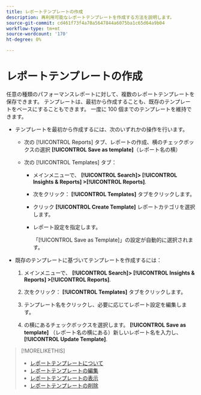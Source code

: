 ```yaml
---
title: レポートテンプレートの作成
description: 再利用可能なレポートテンプレートを作成する方法を説明します。
source-git-commit: cd461f73f4a70a5647844a6075ba1c65d64a9b04
workflow-type: tm+mt
source-wordcount: '170'
ht-degree: 0%

---
```


# レポートテンプレートの作成

任意の種類のパフォーマンスレポートに対して、複数のレポートテンプレートを保存できます。 テンプレートは、最初から作成することも、既存のテンプレートをベースにすることもできます。 一度に 100 個までのテンプレートを維持できます。

* テンプレートを最初から作成するには、次のいずれかの操作を行います。

   * 次の [!UICONTROL Reports] タブ、レポートの作成、横のチェックボックスの選択 **[!UICONTROL Save as template]**（レポート名の横）

   * 次の [!UICONTROL Templates] タブ：

      * メインメニューで、 **[!UICONTROL Search]> [!UICONTROL Insights & Reports] >[!UICONTROL Reports]**.

      * 次をクリック： **[!UICONTROL Templates]** タブをクリックします。

      * クリック **[!UICONTROL Create Template]** レポートカテゴリを選択します。

      * レポート設定を指定します。

         「[!UICONTROL Save as Template]」の設定が自動的に選択されます。

* 既存のテンプレートに基づいてテンプレートを作成するには：

   1. メインメニューで、 **[!UICONTROL Search]> [!UICONTROL Insights & Reports] >[!UICONTROL Reports]**.

   1. 次をクリック： **[!UICONTROL Templates]** タブをクリックします。

   1. テンプレート名をクリックし、必要に応じてレポート設定を編集します。

   1. の横にあるチェックボックスを選択します。 **[!UICONTROL Save as template]** （レポート名の横にある）新しいレポート名を入力し、 **[!UICONTROL Update Template]**.

>[!MORELIKETHIS]
>
>* [レポートテンプレートについて](template-about.md)
>* [レポートテンプレートの編集](template-edit.md)
>* [レポートテンプレートの表示](template-view.md)
>* [レポートテンプレートの削除](template-delete.md)

